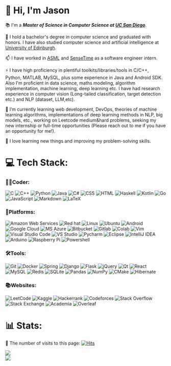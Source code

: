 # 👋 Hi, I'm Jason

:books:	I'm a **_Master of Science in Computer Science at [UC San Diego](https://cse.ucsd.edu/)_**.

🔭 I hold a bachelor's degree in computer science and graduated with honors. I have also studied computer science and artificial intelligence at [University of Edinburgh](https://www.ed.ac.uk/informatics).

📫 I have worked in [ASML](https://www.asml.com/en) and [SenseTime](https://www.sensetime.com/en) as a software engineer intern. 

⚡ I have high proficiency in plentiful toolkits/libraries/tools in C/C++, Python, MATLAB, MySQL, plus some experience in Java and Android SDK. Also I'm proficient in data science, maths modeling, algorithm implementation, machine learning, deep learning etc. I have had research experience in computer vision (Long-tailed classification, target detection etc.) and NLP (dataset, LLM,etc).

🌱 I’m currently learning web development, DevOps, theories of machine learning algorithms, implementations of deep learning methods in NLP, big models, etc., working on Leetcode medium&hard problems, seeking my new internship or full-time opportunities (Please reach out to me if you have an opportunity for me!).

💬 I love learning new things and improving my problem-solving skills.

# 💻 Tech Stack:

### 👨‍💻Coder:
![C](https://img.shields.io/badge/c-%2300599C.svg?style=for-the-badge&logo=c&logoColor=white)
![C++](https://img.shields.io/badge/c++-%2300599C.svg?style=for-the-badge&logo=c%2B%2B&logoColor=white) 
![Python](https://img.shields.io/badge/python-3670A0?style=for-the-badge&logo=python&logoColor=ffdd54) 
![Java](https://img.shields.io/badge/java-%23ED8B00.svg?style=for-the-badge&logo=openjdk&logoColor=white) 
![C#](https://img.shields.io/badge/c%23-%23239120.svg?style=for-the-badge&logo=c-sharp&logoColor=white) 
![CSS](https://img.shields.io/badge/CSS-239120?&style=for-the-badge&logo=css3&logoColor=white) 
![HTML](https://img.shields.io/badge/HTML-239120?style=for-the-badge&logo=html5&logoColor=white) 
![Haskell](https://img.shields.io/badge/Haskell-5e5086?style=for-the-badge&logo=haskell&logoColor=white) 
![Kotlin](https://img.shields.io/badge/Kotlin-0095D5?&style=for-the-badge&logo=kotlin&logoColor=white)
![Go](https://img.shields.io/badge/go-%2300ADD8.svg?style=for-the-badge&logo=go&logoColor=white) 
![JavaScript](https://img.shields.io/badge/javascript-%23323330.svg?style=for-the-badge&logo=javascript&logoColor=%23F7DF1E)
![Markdown](https://img.shields.io/badge/markdown-%23000000.svg?style=for-the-badge&logo=markdown&logoColor=white) 
![LaTeX](https://img.shields.io/badge/latex-%23008080.svg?style=for-the-badge&logo=latex&logoColor=white) 

### 🚀Platforms:
![Amazon Web Services](https://img.shields.io/badge/Amazon_AWS-232F3E?style=for-the-badge&logo=amazon-aws&logoColor=white)
![Red hat](https://img.shields.io/badge/Red%20Hat-EE0000?style=for-the-badge&logo=redhat&logoColor=white)
![Linux](https://img.shields.io/badge/Linux-FCC624?style=for-the-badge&logo=linux&logoColor=black)
![Ubuntu](https://img.shields.io/badge/Ubuntu-E95420?style=for-the-badge&logo=ubuntu&logoColor=white)
![Android](https://img.shields.io/badge/Android-3DDC84?style=for-the-badge&logo=android&logoColor=white)
![Google Cloud](https://img.shields.io/badge/Google%20Cloud-%234285F4.svg?style=for-the-badge&logo=google-cloud&logoColor=white)
![MS Azure](https://img.shields.io/badge/Microsoft_Azure-0089D6?style=for-the-badge&logo=microsoft-azure&logoColor=white)
![Bitbucket](https://img.shields.io/badge/Bitbucket-0747a6?style=for-the-badge&logo=bitbucket&logoColor=white)
![Gitlab](https://img.shields.io/badge/GitLab-330F63?style=for-the-badge&logo=gitlab&logoColor=white)
![Colab](https://img.shields.io/badge/Colab-F9AB00?style=for-the-badge&logo=googlecolab&color=525252)
![Vim](https://img.shields.io/badge/VIM-%2311AB00.svg?&style=for-the-badge&logo=vim&logoColor=white)
![Visual Studio Code](https://img.shields.io/badge/Visual%20Studio%20Code-0078d7.svg?style=for-the-badge&logo=visual-studio-code&logoColor=white) 
![VS Studio](https://img.shields.io/badge/Visual_Studio-5C2D91?style=for-the-badge&logo=visual%20studio&logoColor=white)
![Pycharm](https://img.shields.io/badge/PyCharm-000000.svg?&style=for-the-badge&logo=PyCharm&logoColor=white)
![Eclipse](https://img.shields.io/badge/Eclipse-2C2255?style=for-the-badge&logo=eclipse&logoColor=white)
![IntelliJ IDEA](https://img.shields.io/badge/IntelliJ_IDEA-000000.svg?style=for-the-badge&logo=intellij-idea&logoColor=white)
![Arduino](https://img.shields.io/badge/Arduino-00979D?style=for-the-badge&logo=Arduino&logoColor=white)
![Raspberry Pi](https://img.shields.io/badge/-RaspberryPi-C51A4A?style=for-the-badge&logo=Raspberry-Pi) 
![Powershell](https://img.shields.io/badge/powershell-5391FE?style=for-the-badge&logo=powershell&logoColor=white)


### 🛠️Tools:
![Git](https://img.shields.io/badge/git-%23F05033.svg?style=for-the-badge&logo=git&logoColor=white)
![Docker](https://img.shields.io/badge/docker-%230db7ed.svg?style=for-the-badge&logo=docker&logoColor=white) 
![Spring](https://img.shields.io/badge/Spring-6DB33F?style=for-the-badge&logo=spring&logoColor=white)
![Django](https://img.shields.io/badge/django-%23092E20.svg?style=for-the-badge&logo=django&logoColor=white) 
![Flask](https://img.shields.io/badge/flask-%23000.svg?style=for-the-badge&logo=flask&logoColor=white) 
![jQuery](https://img.shields.io/badge/jquery-%230769AD.svg?style=for-the-badge&logo=jquery&logoColor=white) 
![Qt](https://img.shields.io/badge/Qt-%23217346.svg?style=for-the-badge&logo=Qt&logoColor=white) 
![React](https://img.shields.io/badge/react-%2320232a.svg?style=for-the-badge&logo=react&logoColor=%2361DAFB) 
![MySQL](https://img.shields.io/badge/mysql-%2300f.svg?style=for-the-badge&logo=mysql&logoColor=white) 
![Redis](https://img.shields.io/badge/redis-%23DD0031.svg?style=for-the-badge&logo=redis&logoColor=white) 
![SQLite](https://img.shields.io/badge/sqlite-%2307405e.svg?style=for-the-badge&logo=sqlite&logoColor=white) 
![Pandas](https://img.shields.io/badge/pandas-%23150458.svg?style=for-the-badge&logo=pandas&logoColor=white) 
![NumPy](https://img.shields.io/badge/numpy-%23013243.svg?style=for-the-badge&logo=numpy&logoColor=white) 
![CMake](https://img.shields.io/badge/CMake-%23008FBA.svg?style=for-the-badge&logo=cmake&logoColor=white) 
![Hibernate](https://img.shields.io/badge/Hibernate-59666C?style=for-the-badge&logo=Hibernate&logoColor=white)



### 📚Websites:
![LeetCode](https://img.shields.io/badge/LeetCode-000000?style=for-the-badge&logo=LeetCode&logoColor=#d16c06)
![Kaggle](https://img.shields.io/badge/Kaggle-20BEFF?style=for-the-badge&logo=Kaggle&logoColor=white)
![Hackerrank](https://img.shields.io/badge/-Hackerrank-2EC866?style=for-the-badge&logo=HackerRank&logoColor=white)
![Codeforces](https://img.shields.io/badge/Codeforces-445f9d?style=for-the-badge&logo=Codeforces&logoColor=white)
![Stack Overflow](https://img.shields.io/badge/-Stackoverflow-FE7A16?style=for-the-badge&logo=stack-overflow&logoColor=white)
![Stack Exchange](https://aleen42.github.io/badges/src/stackexchange.svg)
![Academia](https://img.shields.io/badge/Academia-fff?style=for-the-badge&logo=academia&logoColor=black)
![Overleaf](https://img.shields.io/badge/Overleaf-47A141?style=for-the-badge&logo=Overleaf&logoColor=white)


# 📊 Stats:
🤖 The number of visits to this page: [![Hits](https://hits.seeyoufarm.com/api/count/incr/badge.svg?url=https%3A%2F%2Fgithub.com%2FJasonShao55&count_bg=%2333AA87&title_bg=%23555555&icon=kde.svg&icon_color=%23E7E7E7&title=Views&edge_flat=true)](https://hits.seeyoufarm.com)

![](https://github-readme-stats.vercel.app/api?username=JasonShao55&theme=solarized-dark&hide_border=false&include_all_commits=false&count_private=false)<br/>
![](https://github-readme-stats.vercel.app/api/top-langs/?username=JasonShao55&theme=solarized-dark&hide_border=false&include_all_commits=false&count_private=false&layout=compact)


<!--
[![Anurag's GitHub stats](https://github-readme-stats.vercel.app/api?username=JasonShao55)](https://github.com/anuraghazra/github-readme-stats)

![Anurag's GitHub stats](https://github-readme-stats.vercel.app/api?username=JasonShao55&hide=issues)


**Kaze-1/Kaze-1** is a ✨ _special_ ✨ repository because its `README.md` (this file) appears on your GitHub profile.

Here are some ideas to get you started:

- 🔭 I’m currently working on ...
- 🌱 I’m currently learning ...
- 👯 I’m looking to collaborate on ...
- 🤔 I’m looking for help with ...
- 💬 Ask me about ...
- 📫 How to reach me: ...
- 😄 Pronouns: ...
- ⚡ Fun fact: ...
-->

